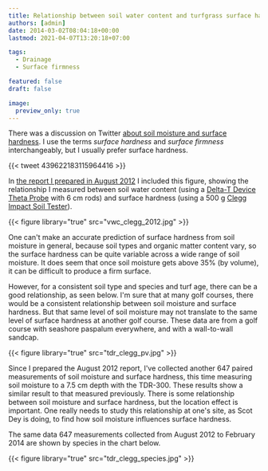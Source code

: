 ```yaml
---
title: Relationship between soil water content and turfgrass surface hardness
authors: [admin]
date: 2014-03-02T08:04:18+00:00
lastmod: 2021-04-07T13:20:18+07:00

tags:
  - Drainage
  - Surface firmness

featured: false
draft: false

image:
  preview_only: true
---
```


There was a discussion on Twitter [about soil moisture and surface hardness](https://twitter.com/PenderSuper/status/439622183115964416). I use the terms *surface hardness* and *surface firmness* interchangeably, but I usually prefer surface hardness.

{{< tweet 439622183115964416 >}}

In [the report I prepared in August 2012](http://www.files.asianturfgrass.com/20120802_data_report.pdf) I included this figure, showing the relationship I measured between soil water content (using a [Delta-T Device Theta Probe](https://delta-t.co.uk/product/ml3/) with 6 cm rods) and surface hardness (using a 500 g [Clegg Impact Soil Tester](https://sdinst.com/content/golf-course-firmness-tester-type-cist883-data-logging-bluetooth)).

{{< figure library="true" src="vwc_clegg_2012.jpg" >}}

One can't make an accurate prediction of surface hardness from soil moisture in general, because soil types and organic matter content vary, so the surface hardness can be quite variable across a wide range of soil moisture. It does seem that once soil moisture gets above 35% (by volume), it can be difficult to produce a firm surface.

However, for a consistent soil type and species and turf age, there can be a good relationship, as seen below. I'm sure that at many golf courses, there would be a consistent relationship between soil moisture and surface hardness. But that same level of soil moisture may not translate to the same level of surface hardness at another golf course. These data are from a golf course with seashore paspalum everywhere, and with a wall-to-wall sandcap.

{{< figure library="true" src="tdr_clegg_pv.jpg" >}}

Since I prepared the August 2012 report, I've collected another 647 paired measurements of soil moisture and surface hardness, this time measuring soil moisture to a 7.5 cm depth with the TDR-300. These results show a similar result to that measured previously. There is some relationship between soil moisture and surface hardness, but the location effect is important. One really needs to study this relationship at one's site, as Scot Dey is doing, to find how soil moisture influences surface hardness.

The same data 647 measurements collected from August 2012 to February 2014 are shown by species in the chart below.

{{< figure library="true" src="tdr_clegg_species.jpg" >}}
